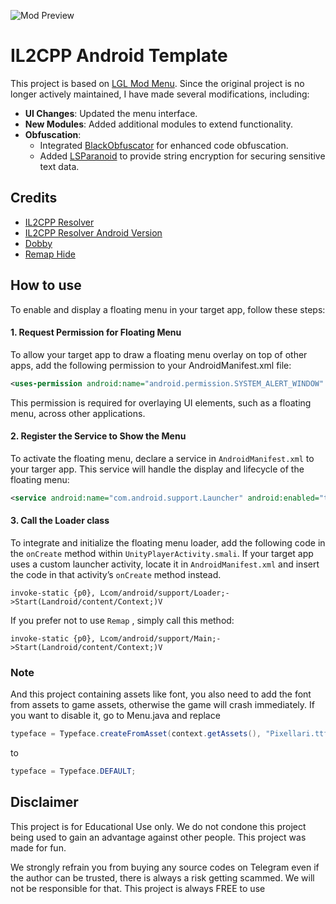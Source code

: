 ![Mod Preview](https://github.com/user-attachments/assets/1102b880-769e-4439-9221-2ac579f65235)

# IL2CPP Android Template

This project is based on [LGL Mod Menu](https://github.com/LGLTeam/Android-Mod-Menu/). Since the original project is no longer actively maintained, I have made several modifications, including:

- **UI Changes**: Updated the menu interface.
- **New Modules**: Added additional modules to extend functionality.
- **Obfuscation**:
  - Integrated [BlackObfuscator](https://github.com/CodingGay/BlackObfuscator-ASPlugin) for enhanced code obfuscation.
  - Added [LSParanoid](https://github.com/LSPosed/LSParanoid) to provide string encryption for securing sensitive text data.


## Credits

- [IL2CPP Resolver](https://github.com/sneakyevil/IL2CPP_Resolver)
- [IL2CPP Resolver Android Version](https://github.com/KING-UTKARSH/Il2cpp_Resolver_Android)
- [Dobby](https://github.com/jmpews/Dobby/)
- [Remap Hide](https://github.com/reveny/Android-Library-Remap-Hide)


## How to use
To enable and display a floating menu in your target app, follow these steps:

#### 1. Request Permission for Floating Menu
To allow your target app to draw a floating menu overlay on top of other apps, add the following permission to your AndroidManifest.xml file:

```xml
<uses-permission android:name="android.permission.SYSTEM_ALERT_WINDOW" />
```

This permission is required for overlaying UI elements, such as a floating menu, across other applications.

#### 2. Register the Service to Show the Menu
To activate the floating menu, declare a service in `AndroidManifest.xml` to your targer app. This service will handle the display and lifecycle of the floating menu:

```xml
<service android:name="com.android.support.Launcher" android:enabled="true" android:exported="true" android:stopWithTask="true" />
```

#### 3. Call the Loader class
To integrate and initialize the floating menu loader, add the following code in the `onCreate` method within `UnityPlayerActivity.smali`. If your target app uses a custom launcher activity, locate it in `AndroidManifest.xml` and insert the code in that activity’s `onCreate` method instead.

```smali
invoke-static {p0}, Lcom/android/support/Loader;->Start(Landroid/content/Context;)V
```

If you prefer not to use `Remap` , simply call this method:
```smali
invoke-static {p0}, Lcom/android/support/Main;->Start(Landroid/content/Context;)V
```

### Note

And this project containing assets like font, you also need to add the font from assets to game assets, otherwise the game will crash immediately. If you want to disable it, go to Menu.java and replace

```java
typeface = Typeface.createFromAsset(context.getAssets(), "Pixellari.ttf");
```

to

```java
typeface = Typeface.DEFAULT;
```

## Disclaimer
This project is for Educational Use only. We do not condone this project being used to gain an advantage against other people. This project was made for fun.

We strongly refrain you from buying any source codes on Telegram even if the author can be trusted, there is always a risk getting scammed. We will not be responsible for that. This project is always FREE to use
